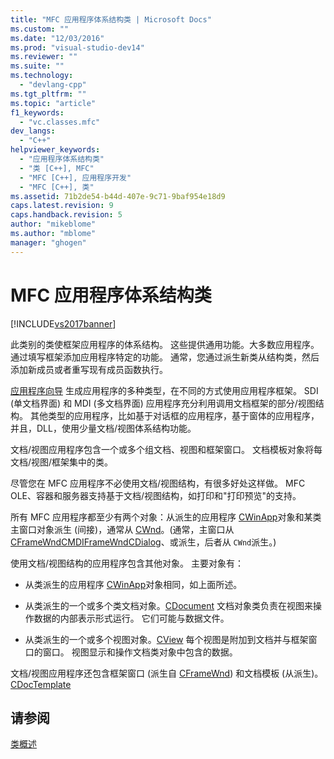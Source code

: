 ```yaml
---
title: "MFC 应用程序体系结构类 | Microsoft Docs"
ms.custom: ""
ms.date: "12/03/2016"
ms.prod: "visual-studio-dev14"
ms.reviewer: ""
ms.suite: ""
ms.technology: 
  - "devlang-cpp"
ms.tgt_pltfrm: ""
ms.topic: "article"
f1_keywords: 
  - "vc.classes.mfc"
dev_langs: 
  - "C++"
helpviewer_keywords: 
  - "应用程序体系结构类"
  - "类 [C++], MFC"
  - "MFC [C++], 应用程序开发"
  - "MFC [C++], 类"
ms.assetid: 71b2de54-b44d-407e-9c71-9baf954e18d9
caps.latest.revision: 9
caps.handback.revision: 5
author: "mikeblome"
ms.author: "mblome"
manager: "ghogen"
---
```

# MFC 应用程序体系结构类
[!INCLUDE[vs2017banner](../assembler/inline/includes/vs2017banner.md)]

此类别的类使框架应用程序的体系结构。  这些提供通用功能。大多数应用程序。  通过填写框架添加应用程序特定的功能。  通常，您通过派生新类从结构类，然后添加新成员或者重写现有成员函数执行。  
  
 [应用程序向导](../mfc/reference/mfc-application-wizard.md) 生成应用程序的多种类型，在不同的方式使用应用程序框架。  SDI \(单文档界面\) 和 MDI \(多文档界面\) 应用程序充分利用调用文档框架的部分\/视图结构。  其他类型的应用程序，比如基于对话框的应用程序，基于窗体的应用程序，并且，DLL，使用少量文档\/视图体系结构功能。  
  
 文档\/视图应用程序包含一个或多个组文档、视图和框架窗口。  文档模板对象将每文档\/视图\/框架集中的类。  
  
 尽管您在 MFC 应用程序不必使用文档\/视图结构，有很多好处这样做。  MFC OLE、容器和服务器支持基于文档\/视图结构，如打印和"打印预览"的支持。  
  
 所有 MFC 应用程序都至少有两个对象：从派生的应用程序 [CWinApp](../mfc/reference/cwinapp-class.md)对象和某类主窗口对象派生 \(间接\)，通常从 [CWnd](../mfc/reference/cwnd-class.md)。\(通常，主窗口从 [CFrameWnd](../mfc/reference/cframewnd-class.md)[CMDIFrameWnd](../mfc/reference/cmdiframewnd-class.md)[CDialog](../mfc/reference/cdialog-class.md)、或派生，后者从 `CWnd`派生。\)  
  
 使用文档\/视图结构的应用程序包含其他对象。  主要对象有：  
  
-   从类派生的应用程序 [CWinApp](../mfc/reference/cwinapp-class.md)对象相同，如上面所述。  
  
-   从类派生的一个或多个类文档对象。[CDocument](../mfc/reference/cdocument-class.md) 文档对象类负责在视图来操作数据的内部表示形式运行。  它们可能与数据文件。  
  
-   从类派生的一个或多个视图对象。[CView](../mfc/reference/cview-class.md) 每个视图是附加到文档并与框架窗口的窗口。  视图显示和操作文档类对象中包含的数据。  
  
 文档\/视图应用程序还包含框架窗口 \(派生自 [CFrameWnd](../mfc/reference/cframewnd-class.md)\) 和文档模板 \(从派生\)。[CDocTemplate](../mfc/reference/cdoctemplate-class.md)  
  
## 请参阅  
 [类概述](../mfc/class-library-overview.md)